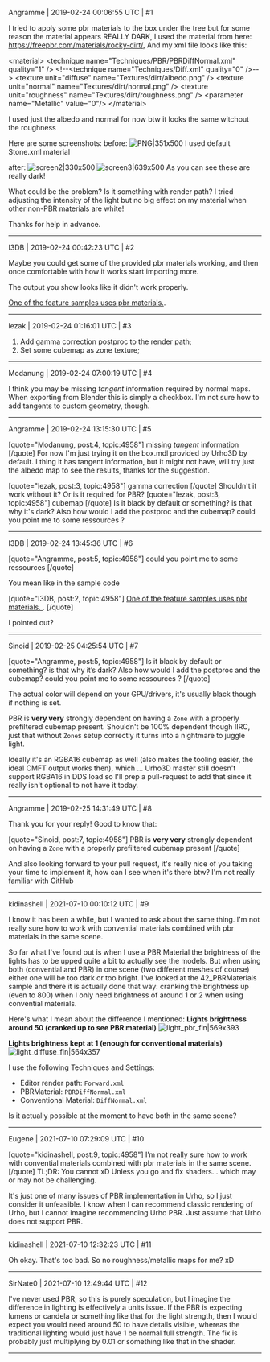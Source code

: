 Angramme | 2019-02-24 00:06:55 UTC | #1

I tried to apply some pbr materials to the box under the tree but for some reason the material appears REALLY DARK, I used the material from here: https://freepbr.com/materials/rocky-dirt/,
And my xml file looks like this:

\<material>
\<technique name="Techniques/PBR/PBRDiffNormal.xml" quality="1" />
\<!--\<technique name="Techniques/Diff.xml" quality="0" />-->
\<texture unit="diffuse" name="Textures/dirt/albedo.png" />
\<texture unit="normal" name="Textures/dirt/normal.png" />
\<texture unit="roughness" name="Textures/dirt/roughness.png" />
\<parameter name="Metallic" value="0"/>
\</material>

I used just the albedo and normal for now
btw it looks the same witchout the roughness

Here are some screenshots:
before:
![PNG|351x500](upload://w4yxhD4P39dIE7fweklTK6UAl48.jpeg) 
I used default Stone.xml material

after:
![screen2|330x500](upload://maJtYSg8wM0wVJq0TMqJjFqH3XO.png) 
![screen3|639x500](upload://sPBsSES8p11gKUnzVEFE2ttURzW.png) 
As you can see these are really dark!

What could be the problem? Is it something with render path? I tried adjusting the intensity of the light but no big effect on my material when other non-PBR materials are white!

Thanks for help in advance.

-------------------------

I3DB | 2019-02-24 00:42:23 UTC | #2

Maybe you could get some of the provided pbr materials working, and then once comfortable with how it works start importing more.

The output you show looks like it didn't work properly.

[One of the feature samples uses pbr materials.](https://github.com/urho3d/Urho3D/tree/master/Source/Samples/42_PBRMaterials).

-------------------------

lezak | 2019-02-24 01:16:01 UTC | #3

1. Add gamma correction postproc to the render path;
2. Set some cubemap as zone texture;

-------------------------

Modanung | 2019-02-24 07:00:19 UTC | #4

I think you may be missing _tangent_ information required by normal maps. When exporting from Blender this is simply a checkbox. I'm not sure how to add tangents to custom geometry, though.

-------------------------

Angramme | 2019-02-24 13:15:30 UTC | #5

[quote="Modanung, post:4, topic:4958"]
missing *tangent* information
[/quote]
For now I'm just trying it on the box.mdl provided by Urho3D by default. I thing it has tangent information, but it might not have, will try just the albedo map to see the results, thanks for  the suggestion.

[quote="lezak, post:3, topic:4958"]
gamma correction
[/quote]
Shouldn't it work without it? Or is it required for PBR? 
[quote="lezak, post:3, topic:4958"]
cubemap
[/quote]
Is it black by default or something? is that why it's dark?
Also how would I add the postproc and the cubemap? could you point me to some ressources ?

-------------------------

I3DB | 2019-02-24 13:45:36 UTC | #6

[quote="Angramme, post:5, topic:4958"]
could you point me to some ressources
[/quote]

You mean like in the sample code

[quote="I3DB, post:2, topic:4958"]
[One of the feature samples uses pbr materials. ](https://github.com/urho3d/Urho3D/tree/master/Source/Samples/42_PBRMaterials).
[/quote]

 I pointed out?

-------------------------

Sinoid | 2019-02-25 04:25:54 UTC | #7

[quote="Angramme, post:5, topic:4958"]
Is it black by default or something? is that why it’s dark?
Also how would I add the postproc and the cubemap? could you point me to some ressources ?
[/quote]

The actual color will depend on your GPU/drivers, it's usually black though if nothing is set.

PBR is **very very** strongly dependent on having a `Zone` with a properly prefiltered cubemap present. Shouldn't be 100% dependent though IIRC, just that without `Zone`s setup correctly it turns into a nightmare to juggle light.

Ideally it's an RGBA16 cubemap as well (also makes the tooling easier, the ideal CMFT output works then), which ... Urho3D master still doesn't support RGBA16 in DDS load so I'll prep a pull-request to add that since it really isn't optional to not have it today.

-------------------------

Angramme | 2019-02-25 14:31:49 UTC | #8

Thank you for your reply! Good to know that:

[quote="Sinoid, post:7, topic:4958"]
PBR is **very very** strongly dependent on having a `Zone` with a properly prefiltered cubemap present
[/quote]

And also looking forward to your pull request, it's really nice of you taking your time to implement it, how can I see when it's there btw? I'm not really familiar with GitHub

-------------------------

kidinashell | 2021-07-10 00:10:12 UTC | #9

I know it has been a while, but I wanted to ask about the same thing. I'm not really sure how to work with convential materials combined with pbr materials in the same scene.

So far what I've found out is when I use a PBR Material the brightness of the lights has to be upped quite a bit to actually see the models. But when using both (convential and PBR) in one scene (two different meshes of course) either one will be too dark or too bright.
I've looked at the 42_PBRMaterials sample and there it is actually done that way: cranking the brightness up (even to 800) when I only need brightness of around 1 or 2 when using convential materials.

Here's what I mean about the difference I mentioned:
**Lights brightness around 50 (cranked up to see PBR material)**
![light_pbr_fin|569x393](upload://mX9j07LFdF7IDTLmjJhs2TQXZBn.png)

**Lights brightness kept at 1 (enough for conventional materials)**
![light_diffuse_fin|564x357](upload://jne7YW7T1PItX4bPPfsVasP57EW.png)

I use the following Techniques and Settings:
* Editor render path: `Forward.xml`
* PBRMaterial: `PBRDiffNormal.xml`
* Conventional Material: `DiffNormal.xml`

Is it actually possible at the moment to have both in the same scene?

-------------------------

Eugene | 2021-07-10 07:29:09 UTC | #10

[quote="kidinashell, post:9, topic:4958"]
I’m not really sure how to work with convential materials combined with pbr materials in the same scene.
[/quote]
TL;DR: You cannot xD
Unless you go and fix shaders... which may or may not be challenging.

It's just one of many issues of PBR implementation in Urho, so I just consider it unfeasible.
I know when I can recommend classic rendering of Urho, but I cannot imagine recommending Urho PBR. Just assume that Urho does not support PBR.

-------------------------

kidinashell | 2021-07-10 12:32:23 UTC | #11

Oh okay. That's too bad. So no roughness/metallic maps for me? xD

-------------------------

SirNate0 | 2021-07-10 12:49:44 UTC | #12

I've never used PBR, so this is purely speculation, but I imagine the difference in lighting is effectively a units issue. If the PBR is expecting lumens or candela or something like that for the light strength, then I would expect you would need around 50 to have details visible, whereas the traditional lighting would just have 1 be normal full strength. The fix is probably just multiplying by 0.01 or something like that in the shader.

-------------------------

